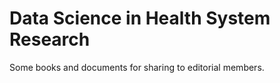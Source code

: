 # Data Science in Health System Research
Some books and documents for sharing to editorial members.
